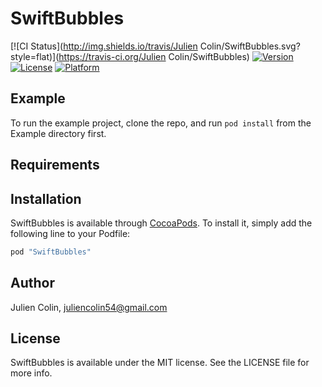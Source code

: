 # SwiftBubbles

[![CI Status](http://img.shields.io/travis/Julien Colin/SwiftBubbles.svg?style=flat)](https://travis-ci.org/Julien Colin/SwiftBubbles)
[![Version](https://img.shields.io/cocoapods/v/SwiftBubbles.svg?style=flat)](http://cocoapods.org/pods/SwiftBubbles)
[![License](https://img.shields.io/cocoapods/l/SwiftBubbles.svg?style=flat)](http://cocoapods.org/pods/SwiftBubbles)
[![Platform](https://img.shields.io/cocoapods/p/SwiftBubbles.svg?style=flat)](http://cocoapods.org/pods/SwiftBubbles)

## Example

To run the example project, clone the repo, and run `pod install` from the Example directory first.

## Requirements

## Installation

SwiftBubbles is available through [CocoaPods](http://cocoapods.org). To install
it, simply add the following line to your Podfile:

```ruby
pod "SwiftBubbles"
```

## Author

Julien Colin, juliencolin54@gmail.com

## License

SwiftBubbles is available under the MIT license. See the LICENSE file for more info.
